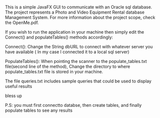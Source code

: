 This is a simple JavaFX GUI to communicate with an Oracle sql database.
The project represents a Photo and Video Equipment Rental database Management System. 
For more information about the project scope, check the OpenMe.pdf.

If you wish to run the application in your machine then simply edit the Connect() and populateTables() methods accordingly:

Connect():
          Change the String dbURL to connect with whatever server you have available ( In my case I connected it to a local sql server)
          
PopulateTables():
          When pointing the scanner to the populate_tables.txt file(second line of the method), Change the directory to where populate_tables.txt file is stored in your machine.

The file queries.txt includes sample queries that could be used to display useful results

bless up

P.S: you must first connectto databse, then create tables, and finally populate tables to see any results
